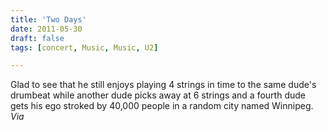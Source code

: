 ```yaml
---
title: 'Two Days'
date: 2011-05-30
draft: false
tags: [concert, Music, Music, U2]

---
```


Glad to see that he still enjoys playing 4 strings in time to the same dude's drumbeat while another dude picks away at 6 strings and a fourth dude gets his ego stroked by 40,000 people in a random city named Winnipeg. _Via_